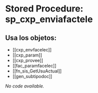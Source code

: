 # Stored Procedure: sp_cxp_enviafactele

## Usa los objetos:
- [[cxp_envfacelec]]
- [[cxp_param]]
- [[cxp_provee]]
- [[fac_paramfacelec]]
- [[fn_sis_GetUsuActual]]
- [[gen_subtipodoc]]

*No code available.*
